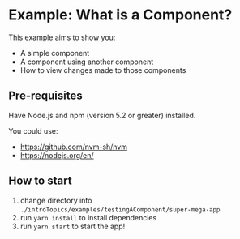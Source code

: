 # Example: What is a Component?

This example aims to show you:
- A simple component
- A component using another component
- How to view changes made to those components

## Pre-requisites

Have Node.js and npm (version 5.2 or greater) installed.

You could use:
- https://github.com/nvm-sh/nvm
- https://nodejs.org/en/

## How to start

1. change directory into `./introTopics/examples/testingAComponent/super-mega-app`
2. run `yarn install` to install dependencies
3. run `yarn start` to start the app!